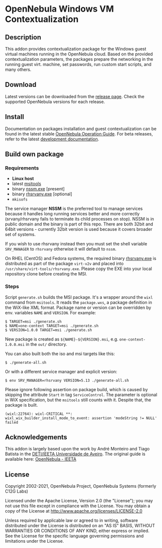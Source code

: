 # OpenNebula Windows VM Contextualization

## Description

This addon provides contextualization package for the Windows
guest virtual machines running in the OpenNebula cloud. Based
on the provided contextualization parameters, the packages prepare the
networking in the running guest virt. machine, set
passwords, run custom start scripts, and many others.

## Download

Latest versions can be downloaded from the
[release page](https://github.com/OpenNebula/addon-context-windows/releases).
Check the supported OpenNebula versions for each release.

## Install

Documentation on packages installation and guest contextualization can
be found in the latest stable
[OpenNebula Operation Guide](http://docs.opennebula.org/stable/operation/vm_setup/context_overview.html).
For beta releases, refer to the latest
[development documentation](http://docs.opennebula.org/devel/operation/vm_setup/context_overview.html).

## Build own package

### Requirements

* **Linux host**
* latest [msitools](https://wiki.gnome.org/msitools)
* binary [nssm.exe](https://nssm.cc/) [present]
* binary [rhsrvany.exe](https://github.com/rwmjones/rhsrvany) [optional]
* `mkisofs`

The service manager **NSSM** is the preferred tool to manage services because
it handles long running services better and more correctly (srvany/rhsrvany
fails to terminate its child processes on stop). NSSM is in public domain and
the binary is part of this repo. There are both 32bit and 64bit versions -
currently 32bit version is used because it covers broader set of systems.

If you wish to use rhsrvany instead then you must set the shell variable
`SRV_MANAGER` to `rhsrvany` otherwise it will default to `nssm`.

On RHEL (CentOS) and Fedora systems, the required binary
[rhsrvany.exe](https://github.com/rwmjones/rhsrvany) is distributed as part
of the package `virt-v2v` and placed into `/usr/share/virt-tools/rhsrvany.exe`.
Please copy the EXE into your local repository clone before creating the MSI.

### Steps

Script `generate.sh` builds the MSI package. It's a wrapper around
the `wixl` command from `msitools`. It reads the `package.wxs`, a package
definition in the WiX-like XML format. Package name or version can be
overridden by env. variables `NAME` and `VERSION`. For example:

```
$ TARGET=msi ./generate.sh
$ NAME=one-context TARGET=msi ./generate.sh
$ VERSION=1.0.0 TARGET=msi ./generate.sh
```

New package is created as `${NAME}-${VERSION}.msi`,
e.g. `one-context-1.0.0.msi` in the `out/` directory.

You can also built both the iso and msi targets like this:

```
$ ./generate-all.sh
```

Or with a different service manager and explicit version:

```
$ env SRV_MANAGER=rhsrvany VERSION=5.13 ./generate-all.sh
```

Please ignore following assertion on package build, which is caused
by skipping the attribute `Start` in tag `ServiceControl`. The parameter
is optional in WiX specification, but the `msitools` still counts with it.
Despite that, the package is built.

```
(wixl:22764): wixl-CRITICAL **: wixl_wix_builder_install_mode_to_event: assertion 'modeString != NULL' failed
```

## Acknowledgements

This addon is largely based upon the work by André Monteiro and Tiago Batista in the [DETI/IEETA Universidade de Aveiro](http://www.ua.pt/). The original guide is available here: [OpenNebula - IEETA](http://wiki.ieeta.pt/wiki/index.php/OpenNebula)

## License

Copyright 2002-2021, OpenNebula Project, OpenNebula Systems (formerly C12G Labs)

Licensed under the Apache License, Version 2.0 (the "License"); you may
not use this file except in compliance with the License. You may obtain
a copy of the License at http://www.apache.org/licenses/LICENSE-2.0

Unless required by applicable law or agreed to in writing, software
distributed under the License is distributed on an "AS IS" BASIS,
WITHOUT WARRANTIES OR CONDITIONS OF ANY KIND, either express or implied.
See the License for the specific language governing permissions and
limitations under the License.
